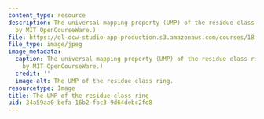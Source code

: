 ```yaml
---
content_type: resource
description: The universal mapping property (UMP) of the residue class ring. (Image
  by MIT OpenCourseWare.)
file: https://ol-ocw-studio-app-production.s3.amazonaws.com/courses/18-705-commutative-algebra-fall-2008/34a59aa0befa16b2fbc39d64debc2fd8_18-705f08-th.jpg
file_type: image/jpeg
image_metadata:
  caption: The universal mapping property (UMP) of the residue class ring. (Image
    by MIT OpenCourseWare.)
  credit: ''
  image-alt: The UMP of the residue class ring.
resourcetype: Image
title: The UMP of the residue class ring
uid: 34a59aa0-befa-16b2-fbc3-9d64debc2fd8
---
```

